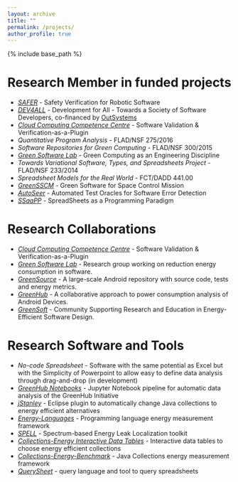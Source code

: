 ```yaml
---
layout: archive
title: ""
permalink: /projects/
author_profile: true
---
```


{% include base_path %}

# Research Member in funded projects

- *[SAFER](http://haslab.github.io/SAFER/)* - Safety Verification for Robotic Software
- *[DEV4ALL](https://www.outsystems.com/news/low-code-research-carnegie-mellon-portugal-2020)* - Development for All - Towards a Society of Software Developers, co-financed by [OutSystems](https://www.outsystems.com)
- *[Cloud Computing Competence Centre](http://wordpress.ubi.pt/c4/)* - Software Validation & Verification-as-a-Plugin
- *Quantitative Program Analysis* - FLAD/NSF 275/2016
- *Software Repositories for Green Computing* - FLAD/NSF 300/2015
- *[Green Software Lab](http://greenlab.di.uminho.pt)* - Green Computing as an Engineering Discipline
- *Towards Variational Software, Types, and Spreadsheets Project* - FLAD/NSF 233/2014
- *Spreadsheet Models for the Real World* - FCT/DADD 441.00
- *[GreenSSCM](http://visionspace.dnsdynamic.com/twiki/bin/view/GreenSSCM/)* - Green Software for Space Control Mission
- *[AutoSeer](http://autoseer.fe.up.pt/)* - Automated Test Oracles for Software Error Detection
- *[SSaaPP](http://ssaapp.di.uminho.pt/)* - SpreadSheets as a Programming Paradigm


# Research Collaborations

- *[Cloud Computing Competence Centre](http://wordpress.ubi.pt/c4/)* - Software Validation & Verification-as-a-Plugin
- *[Green Software Lab](http://greenlab.di.uminho.pt)* - Research group working on reduction energy consumption in software.
- *[GreenSource](https://greenlab.di.uminho.pt/greensource/)* - A large-scale Android repository with source code, tests and energy metrics.
- *[GreenHub](https://greenhubproject.org/)* - A collaborative approach to power consumption analysis of Android Devices.
- *[GreenSoft](https://greensoft.cs.txstate.edu/)* - Community Supporting Research and Education in Energy-Efficient Software Design.


# Research Software and Tools

- *No-code Spreadsheet* - Software with the same potential as Excel but with the Simplicity of Powerpoint to
allow easy to define data analysis through drag-and-drop (in development)
- *[GreenHub Notebooks](https://github.com/greenhub-project/notebooks)* - Jupyter Notebook pipeline for automatic data analysis of the GreenHub Initiative
- *[jStanley](https://greensoftwarelab.github.io/jStanley/)* - Eclipse plugin to automatically change Java collections to energy efficient alternatives
- *[Energy-Languages](https://github.com/greensoftwarelab/Energy-Languages)* - Programming language energy measurement framework
- *[SPELL](https://github.com/greensoftwarelab/SPELL)* - Spectrum-based Energy Leak Localization toolkit
- *[Collections-Energy Interactive Data Tables](http://greenlab.di.uminho.pt/collections/)* - Interactive data tables to choose energy efficient collections
- *[Collections-Energy-Benchmark](https://github.com/greensoftwarelab/Collections-Energy-Benchmark)* - Java Collections energy measurement framework
- *[QuerySheet](http://ssaapp.di.uminho.pt/twiki/bin/view/Main/Software)* - query language and tool to query spreadsheets